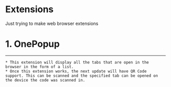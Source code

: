 # Extensions

Just trying to make web browser extensions

# 1. OnePopup
------
	* This extension will display all the tabs that are open in the browser in the form of a list.
	* Once this extension works, the next update will have QR Code support. This can be scanned and the specified tab can be opened on the device the code was scanned in.
